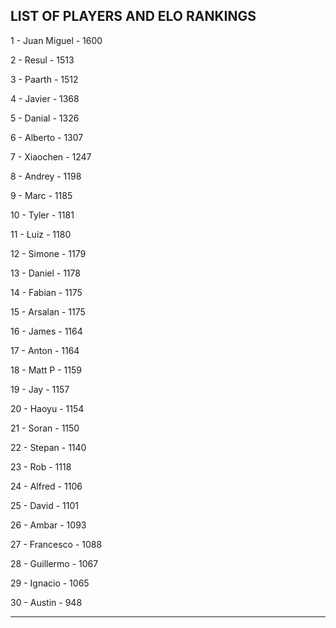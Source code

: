 ## LIST OF PLAYERS AND ELO RANKINGS


1 - Juan Miguel - 1600


2 - Resul - 1513


3 - Paarth - 1512


4 - Javier - 1368


5 - Danial - 1326


6 - Alberto - 1307


7 - Xiaochen - 1247


8 - Andrey - 1198


9 - Marc - 1185


10 - Tyler - 1181


11 - Luiz - 1180


12 - Simone - 1179


13 - Daniel - 1178


14 - Fabian - 1175


15 - Arsalan - 1175


16 - James - 1164


17 - Anton - 1164


18 - Matt P - 1159


19 - Jay - 1157


20 - Haoyu - 1154


21 - Soran - 1150


22 - Stepan - 1140


23 - Rob - 1118


24 - Alfred - 1106


25 - David - 1101


26 - Ambar - 1093


27 - Francesco - 1088


28 - Guillermo - 1067


29 - Ignacio - 1065


30 - Austin - 948



--------------------------------------------------------------
